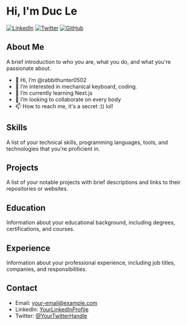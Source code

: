 # Hi, I'm Duc Le

[![LinkedIn](https://img.shields.io/badge/LinkedIn-YourLinkedInProfile-blue)](https://www.linkedin.com/in/duc-le-05b120173/)
[![Twitter](https://img.shields.io/badge/Twitter-YourTwitterHandle-blue)](https://twitter.com/YourTwitterHandle)
[![GitHub](https://img.shields.io/badge/GitHub-YourUsername-blue)](https://github.com/YourUsername)

## About Me

A brief introduction to who you are, what you do, and what you're passionate about.
- 👋 Hi, I’m @rabbithunter0502
- 👀 I’m interested in mechanical keyboard, coding.
- 🌱 I’m currently learning Next.js
- 💞️ I’m looking to collaborate on every body
- 📫 How to reach me, it's a secret :)) lol!

## Skills

A list of your technical skills, programming languages, tools, and technologies that you're proficient in.

## Projects

A list of your notable projects with brief descriptions and links to their repositories or websites.

## Education

Information about your educational background, including degrees, certifications, and courses.

## Experience

Information about your professional experience, including job titles, companies, and responsibilities.

## Contact

- Email: [your-email@example.com](mailto:your-email@example.com)
- LinkedIn: [YourLinkedInProfile](https://linkedin.com/in/YourLinkedInProfile)
- Twitter: [@YourTwitterHandle](https://twitter.com/YourTwitterHandle)

